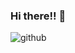 ### Hi there!! 👋

![github](https://img.shields.io/badge/GitHub-000000?style=for-the-badge&logo=GitHub&logoColor=white)